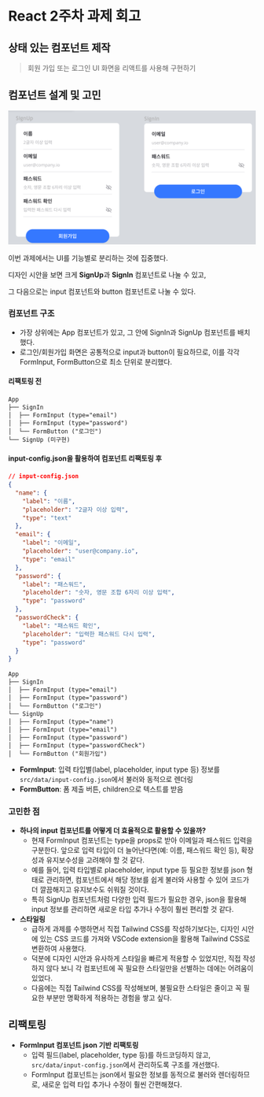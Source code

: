 # React 2주차 과제 회고

## 상태 있는 컴포넌트 제작

> 회원 가입 또는 로그인 UI 화면을 리액트를 사용해 구현하기

## 컴포넌트 설계 및 고민

![alt text](/week2/public/assets/sing-up-and-in.png)

이번 과제에서는 UI를 기능별로 분리하는 것에 집중했다.

디자인 시안을 보면 크게 **SignUp**과 **SignIn** 컴포넌트로 나눌 수 있고,

그 다음으로는 input 컴포넌트와 button 컴포넌트로 나눌 수 있다.

### 컴포넌트 구조

- 가장 상위에는 App 컴포넌트가 있고, 그 안에 SignIn과 SignUp 컴포넌트를 배치했다.
- 로그인/회원가입 화면은 공통적으로 input과 button이 필요하므로, 이를 각각 FormInput, FormButton으로 최소 단위로 분리했다.

#### 리팩토링 전

```
App
├── SignIn
│  ├── FormInput (type="email")
│  ├── FormInput (type="password")
│  └── FormButton ("로그인")
└── SignUp (미구현)
```

#### input-config.json을 활용하여 컴포넌트 리팩토링 후

```json
// input-config.json
{
  "name": {
    "label": "이름",
    "placeholder": "2글자 이상 입력",
    "type": "text"
  },
  "email": {
    "label": "이메일",
    "placeholder": "user@company.io",
    "type": "email"
  },
  "password": {
    "label": "패스워드",
    "placeholder": "숫자, 영문 조합 6자리 이상 입력",
    "type": "password"
  },
  "passwordCheck": {
    "label": "패스워드 확인",
    "placeholder": "입력한 패스워드 다시 입력",
    "type": "password"
  }
}
```

```
App
├── SignIn
│  ├── FormInput (type="email")
│  ├── FormInput (type="password")
│  └── FormButton ("로그인")
└── SignUp
│  ├── FormInput (type="name")
│  ├── FormInput (type="email")
│  ├── FormInput (type="password")
│  ├── FormInput (type="passwordCheck")
│  └── FormButton ("회원가입")
```

- **FormInput**: 입력 타입별(label, placeholder, input type 등) 정보를 `src/data/input-config.json`에서 불러와 동적으로 렌더링
- **FormButton**: 폼 제출 버튼, children으로 텍스트를 받음

### 고민한 점

- **하나의 input 컴포넌트를 어떻게 더 효율적으로 활용할 수 있을까?**
  - 현재 FormInput 컴포넌트는 type을 props로 받아 이메일과 패스워드 입력을 구분한다. 앞으로 입력 타입이 더 늘어난다면(예: 이름, 패스워드 확인 등), 확장성과 유지보수성을 고려해야 할 것 같다.
  - 예를 들어, 입력 타입별로 placeholder, input type 등 필요한 정보를 json 형태로 관리하면, 컴포넌트에서 해당 정보를 쉽게 불러와 사용할 수 있어 코드가 더 깔끔해지고 유지보수도 쉬워질 것이다.
  - 특히 SignUp 컴포넌트처럼 다양한 입력 필드가 필요한 경우, json을 활용해 input 정보를 관리하면 새로운 타입 추가나 수정이 훨씬 편리할 것 같다.
- **스타일링**
  - 급하게 과제를 수행하면서 직접 Tailwind CSS를 작성하기보다는, 디자인 시안에 있는 CSS 코드를 가져와 VSCode extension을 활용해 Tailwind CSS로 변환하여 사용했다.
  - 덕분에 디자인 시안과 유사하게 스타일을 빠르게 적용할 수 있었지만, 직접 작성하지 않다 보니 각 컴포넌트에 꼭 필요한 스타일만을 선별하는 데에는 어려움이 있었다.
  - 다음에는 직접 Tailwind CSS를 작성해보며, 불필요한 스타일은 줄이고 꼭 필요한 부분만 명확하게 적용하는 경험을 쌓고 싶다.

## 리팩토링

- **FormInput 컴포넌트 json 기반 리팩토링**
  - 입력 필드(label, placeholder, type 등)를 하드코딩하지 않고, `src/data/input-config.json`에서 관리하도록 구조를 개선했다.
  - FormInput 컴포넌트는 json에서 필요한 정보를 동적으로 불러와 렌더링하므로, 새로운 입력 타입 추가나 수정이 훨씬 간편해졌다.
